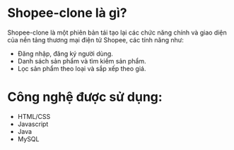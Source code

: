 # Shopee-clone là gì?
Shopee-clone  là một phiên bản tái tạo lại các chức năng chính và giao diện của nền tảng thương mại điện tử Shopee, các tính năng như:
- Đăng nhập, đăng ký người dùng.
- Danh sách sản phẩm và tìm kiếm sản phẩm.
- Lọc sản phẩm theo loại và sắp xếp theo giá.
# Công nghệ được sử dụng:
- HTML/CSS
- Javascript
- Java
- MySQL
